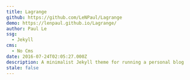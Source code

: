 ```yaml
---
title: Lagrange
github: https://github.com/LeNPaul/Lagrange
demo: https://lenpaul.github.io/Lagrange/
author: Paul Le
ssg:
  - Jekyll
cms:
  - No Cms
date: 2016-07-24T02:05:27.000Z
description: A minimalist Jekyll theme for running a personal blog
stale: false
---
```

